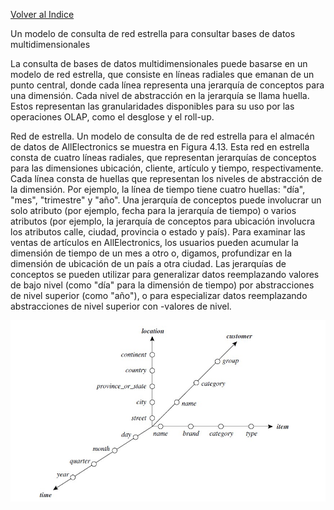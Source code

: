 [Volver al Indice](README.md)

Un modelo de consulta de red estrella para consultar bases de datos multidimensionales
 
La consulta de bases de datos multidimensionales puede basarse en un modelo de red estrella, que consiste en líneas radiales que emanan de un punto central, donde cada línea representa una jerarquía de conceptos para una dimensión. Cada nivel de abstracción en la jerarquía se llama huella. Estos representan las granularidades disponibles para su uso por las operaciones OLAP, como el desglose y el roll-up.

Red de estrella. Un modelo de consulta de de red estrella para el almacén de datos de AllElectronics se muestra en
Figura 4.13. Esta red en estrella consta de cuatro líneas radiales, que representan jerarquías de conceptos para las dimensiones ubicación, cliente, artículo y tiempo, respectivamente. Cada línea consta de huellas que representan los niveles de abstracción de la dimensión. Por ejemplo, la línea de tiempo tiene cuatro huellas: "día", "mes", "trimestre" y "año". Una jerarquía de conceptos puede involucrar un solo atributo (por ejemplo, fecha para la jerarquía de tiempo) o varios atributos (por ejemplo, la jerarquía de conceptos para ubicación involucra los atributos calle, ciudad, provincia o estado y país). Para examinar las ventas de artículos en AllElectronics, los usuarios pueden acumular la dimensión de tiempo de un mes a otro o, digamos, profundizar en la dimensión de ubicación de un país a otra ciudad.
Las jerarquías de conceptos se pueden utilizar para generalizar datos reemplazando valores de bajo nivel (como "día" para la dimensión de tiempo) por abstracciones de nivel superior (como "año"), o para especializar datos reemplazando abstracciones de nivel superior con -valores de nivel.

![Figura 4.13](img/figura-4.13-red-estrella.jpg)

